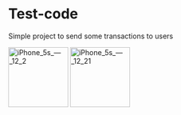 # Test-code
Simple project to send some transactions to users
<div><span><img width="120" alt="iPhone_5s_—_12_2" src="https://user-images.githubusercontent.com/7068861/57200518-b80a3e00-6f95-11e9-9bef-72768c013442.png"><span>
  <span><img width="120" alt="iPhone_5s_—_12_21" src="https://user-images.githubusercontent.com/7068861/57200528-e9830980-6f95-11e9-8cec-914c2f173259.png"><span>
</div>


